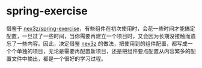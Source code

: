 # spring-exercise

借鉴于 [nex3z/spring-exercise](https://github.com/nex3z/spring-exercise)，有些组件在初次使用时，会花一些时间才能搞定配置，一旦过了一些时间，当你需要再建立一个项目时，又会因为长期没接触而遗忘了一些内容。因此，决定借鉴 [nex3z](https://github.com/nex3z) 的做法，把使用到的组件配置，都写成一个个单独的项目，无论是需要再配置新项目，还是把组件要点配置从内容繁多的配置文件中摘出，都是一个很好的学习过程。

